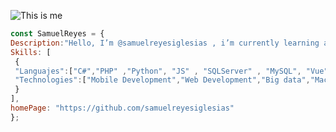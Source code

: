  

<!---
samuelreyesiglesias/samuelreyesiglesias is a ✨ special ✨ repository because its `README.md` (this file) appears on your GitHub profile.
You can click the Preview link to take a look at your changes.
--->


![This is me](https://user-images.githubusercontent.com/51006648/196262035-eadf9efc-5bcc-4f7d-85aa-5ac17d7e6582.png) 
```javascript
const SamuelReyes = {
Description:"Hello, I’m @samuelreyesiglesias , i’m currently learning about...",
Skills: [
 {
 "Languajes":["C#","PHP" ,"Python", "JS" , "SQLServer" , "MySQL", "Vue", "Laravel"],
 "Technologies":["Mobile Development","Web Development","Big data","Machine Learning", "Devops","CyberSecurity", "BlockChain"]
 }
],
homePage: "https://github.com/samuelreyesiglesias"
};
``````
